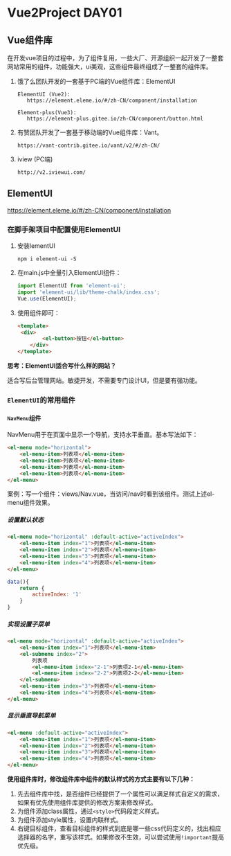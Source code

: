 # Vue2Project DAY01

## Vue组件库

在开发vue项目的过程中，为了组件复用，一些大厂、开源组织一起开发了一整套网站常用的组件，功能强大，ui美观，这些组件最终组成了一整套的组件库。

1. 饿了么团队开发的一套基于PC端的Vue组件库：ElementUI

   ```
   ElementUI (Vue2): 
      https://element.eleme.io/#/zh-CN/component/installation 
      
   Element-plus(Vue3):
      https://element-plus.gitee.io/zh-CN/component/button.html
   ```

2. 有赞团队开发了一套基于移动端的Vue组件库：Vant。

   ```
   https://vant-contrib.gitee.io/vant/v2/#/zh-CN/
   ```

3. iview (PC端)

   ```
   http://v2.iviewui.com/
   ```


## ElementUI

https://element.eleme.io/#/zh-CN/component/installation 

### 在脚手架项目中配置使用ElementUI

1. 安装lementUI

   ```shell
   npm i element-ui -S
   ```

2. 在main.js中全量引入ElementUI组件：

   ```javascript
   import ElementUI from 'element-ui';
   import 'element-ui/lib/theme-chalk/index.css';
   Vue.use(ElementUI);
   ```

3. 使用组件即可：

   ```html
   <template>
   	<div>
           <el-button>按钮</el-button>
       </div>
   </template>
   ```

**思考：ElementUI适合写什么样的网站？**

适合写后台管理网站。敏捷开发，不需要专门设计UI，但是要有强功能。



### `ElementUI`的常用组件

#### `NavMenu`组件

NavMenu用于在页面中显示一个导航，支持水平垂直。基本写法如下：

```html
<el-menu mode="horizontal">
	<el-menu-item>列表项</el-menu-item>
	<el-menu-item>列表项</el-menu-item>
	<el-menu-item>列表项</el-menu-item>
	<el-menu-item>列表项</el-menu-item>
</el-menu>
```

案例：写一个组件：views/Nav.vue，当访问/nav时看到该组件。测试上述el-menu组件效果。



##### 设置默认状态

```html
<el-menu mode="horizontal" :default-active="activeIndex">
	<el-menu-item index="1">列表项</el-menu-item>
	<el-menu-item index="2">列表项</el-menu-item>
	<el-menu-item index="3">列表项</el-menu-item>
	<el-menu-item index="4">列表项</el-menu-item>
</el-menu>
```

```javascript
data(){
    return {
        activeIndex: '1'
    }
}
```



##### 实现设置子菜单

```html
<el-menu mode="horizontal" :default-active="activeIndex">
	<el-menu-item index="1">列表项</el-menu-item>
	<el-submenu index="2">
        列表项
        <el-menu-item index="2-1">列表项2-1</el-menu-item>
        <el-menu-item index="2-2">列表项2-2</el-menu-item>
	</el-submenu>
	<el-menu-item index="3">列表项</el-menu-item>
	<el-menu-item index="4">列表项</el-menu-item>
</el-menu>
```



##### 显示垂直导航菜单

```html
<el-menu :default-active="activeIndex">
	<el-menu-item index="1">列表项</el-menu-item>
	<el-menu-item index="2">列表项</el-menu-item>
	<el-menu-item index="3">列表项</el-menu-item>
	<el-menu-item index="4">列表项</el-menu-item>
</el-menu>
```



**使用组件库时，修改组件库中组件的默认样式的方式主要有以下几种：**

1. 先去组件库中找，是否组件已经提供了一个属性可以满足样式自定义的需求，如果有优先使用组件库提供的修改方案来修改样式。
2. 为组件添加class属性，通过`<style>`代码段定义样式。
3. 为组件添加style属性，设置内联样式。
4. 右键目标组件，查看目标组件的样式到底是哪一些css代码定义的，找出相应选择器的名字，重写该样式。如果修改不生效，可以尝试使用`!important`提高优先级。





